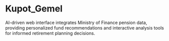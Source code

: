 # Kupot_Gemel
AI-driven web interface integrates Ministry of Finance pension data, providing personalized fund recommendations and interactive analysis tools for informed retirement planning decisions.